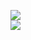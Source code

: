 [![](https://img.shields.io/badge/Made%20With-Github%20Spray-lightgrey.svg?style=for-the-badge&logo=github)](https://github.com/Annihil/github-spray#23885)  
[![](https://i.imgur.com/2DrTn0Z.gif)](https://github.com/Annihil/github-spray)